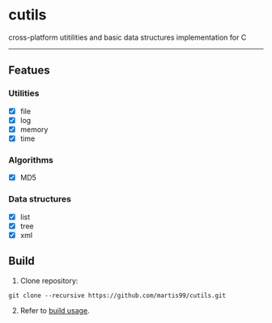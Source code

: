 # cutils
cross-platform utitilities and basic data structures implementation for C

***

## Featues

### Utilities
- [x] file
- [x] log
- [x] memory
- [x] time

### Algorithms
- [x] MD5

### Data structures
- [x] list
- [x] tree
- [x] xml

## Build

1. Clone repository:
```
git clone --recursive https://github.com/martis99/cutils.git
```
2. Refer to [build usage](https://github.com/martis99/build#usage).
